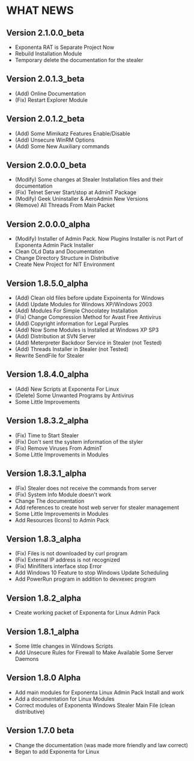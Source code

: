 WHAT NEWS
===========

Version 2.1.0.0_beta
--------------------

- Exponenta RAT is Separate Project Now
- Rebuild Installation Module
- Temporary delete the documentation for the stealer

Version 2.0.1.3_beta
--------------------

- (Add) Online Documentation
- (Fix) Restart Explorer Module

Version 2.0.1.2_beta
--------------------

- (Add) Some Mimikatz Features Enable/Disable
- (Add) Unsecure WinRM Options
- (Add) Some New Auxiliary commands

Version 2.0.0.0_beta
--------------------

- (Modify) Some changes at Stealer Installation files and their documentation
- (Fix) Telnet Server Start/stop at AdminT Package
- (Modify) Geek Uninstaller & AeroAdmin New Versions
- (Remove) All Threads From Main Packet

Version 2.0.0.0_alpha
---------------------

- (Modify) Installer of Admin Pack. Now Plugins Installer is not Part of Exponenta Admin Pack Installer
- Clean OLd Data and Documentation
- Change Directory Structure in Distributive
- Create New Project for NIT Environment

Version 1.8.5.0_alpha
----------------------------

- (Add) Clean old files before update Expoinenta for Windows
- (Add) Update Modules for Windows XP/Windows 2003
- (Add) Modules For Simple Chocolatey Installation
- (Fix) Change Compression Method for Avast Free Antivirus
- (Add) Copyright information for Legal Purples
- (Add) Now Some Modules is Installed at Windows XP SP3
- (Add) Distribution at SVN Server
- (Add) Meterpreter Backdoor Service in Stealer (not Tested)
- (Add) Threads Installer in Stealer (not Tested)
- Rewrite SendFile for Stealer

Version 1.8.4.0_alpha
---------------------------

- (Add) New Scripts at Exponenta For Linux
- (Delete) Some Unwanted Programs by Antivirus
- Some Little Improvements

Version 1.8.3.2_alpha
---------------------

- (Fix) Time to Start Stealer
- (Fix) Don't sent the system information of the styler
- (Fix) Remove Viruses From AdminT
- Some Little Improvements in Modules

Version 1.8.3.1_alpha
---------------------

- (Fix) Stealer does not receive the commands from server
- (Fix) System Info Module doesn't work
- Change The documentation
- Add references to create host web server for stealer management
- Some Little Improvements in Modules
- Add Resources (Icons) to Admin Pack

Version 1.8.3_alpha
-------------------

- (Fix) Files is not downloaded by curl program
- (Fix) External IP address is not recognized
- (Fix) Minifilters interface stop Error
- Add Windows 10 Feature to stop Windows Update Scheduling
- Add PowerRun program in addition to devxexec program

Version 1.8.2_alpha
-------------------

- Create working packet of Exponenta for Linux Admin Pack

Version 1.8.1_alpha
-------------------

- Some little changes in Windows Scripts
- Add Unsecure Rules for Firewall to Make Available Some Server Daemons

Version 1.8.0 Alpha
-------------------

- Add main modules for Exponenta Linux Admin Pack Install and work
- Add a documentation for Linux Modules
- Correct modules of Exponenta Windows Stealer Main File (clean distributive)

Version 1.7.0 beta
-------------------------

- Change the documentation (was made more friendly and law correct)
- Began to add Exponenta for Linux